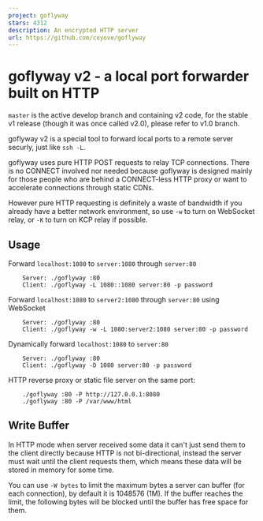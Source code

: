 ```yaml
---
project: goflyway
stars: 4312
description: An encrypted HTTP server
url: https://github.com/coyove/goflyway
---
```


goflyway v2 - a local port forwarder built on HTTP
==================================================

`master` is the active develop branch and containing v2 code, for the stable v1 release (though it was once called v2.0), please refer to v1.0 branch.

goflyway v2 is a special tool to forward local ports to a remote server securly, just like `ssh -L`.

goflyway uses pure HTTP POST requests to relay TCP connections. There is no CONNECT involved nor needed because goflyway is designed mainly for those people who are behind a CONNECT-less HTTP proxy or want to accelerate connections through static CDNs.

However pure HTTP requesting is definitely a waste of bandwidth if you already have a better network environment, so use `-w` to turn on WebSocket relay, or `-K` to turn on KCP relay if possible.

Usage
-----

Forward `localhost:1080` to `server:1080` through `server:80`

```
    Server: ./goflyway :80
    Client: ./goflyway -L 1080::1080 server:80 -p password
```

Forward `localhost:1080` to `server2:1080` through `server:80` using WebSocket

```
    Server: ./goflyway :80
    Client: ./goflyway -w -L 1080:server2:1080 server:80 -p password
```

Dynamically forward `localhost:1080` to `server:80`

```
    Server: ./goflyway :80
    Client: ./goflyway -D 1080 server:80 -p password
```

HTTP reverse proxy or static file server on the same port:

```
    ./goflyway :80 -P http://127.0.0.1:8080 
    ./goflyway :80 -P /var/www/html
```

Write Buffer
------------

In HTTP mode when server received some data it can't just send them to the client directly because HTTP is not bi-directional, instead the server must wait until the client requests them, which means these data will be stored in memory for some time.

You can use `-W bytes` to limit the maximum bytes a server can buffer (for each connection), by default it is 1048576 (1M). If the buffer reaches the limit, the following bytes will be blocked until the buffer has free space for them.
